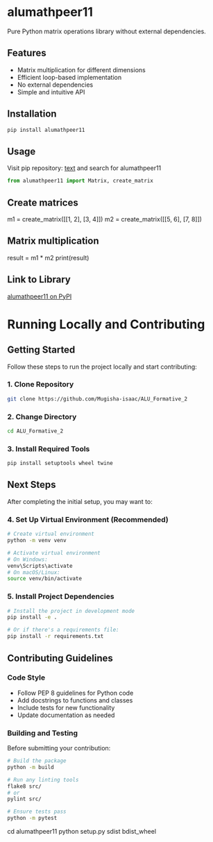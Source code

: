 # alumathpeer11

Pure Python matrix operations library without external dependencies.

## Features

- Matrix multiplication for different dimensions
- Efficient loop-based implementation
- No external dependencies
- Simple and intuitive API

## Installation

```bash
pip install alumathpeer11

```

## Usage

Visit pip repository: [text](https://pypi.org/project/alumathpeer11/) and search for alumathpeer11

```python
from alumathpeer11 import Matrix, create_matrix
```

## Create matrices

m1 = create_matrix([[1, 2], [3, 4]])
m2 = create_matrix([[5, 6], [7, 8]])

## Matrix multiplication

result = m1 \* m2
print(result)


## Link to Library
[alumathpeer11 on PyPI](https://pypi.org/project/alumathpeer11/)

# Running Locally and Contributing

## Getting Started

Follow these steps to run the project locally and start contributing:

### 1. Clone Repository

```bash
git clone https://github.com/Mugisha-isaac/ALU_Formative_2
```

### 2. Change Directory

```bash
cd ALU_Formative_2
```

### 3. Install Required Tools

```bash
pip install setuptools wheel twine
```

## Next Steps

After completing the initial setup, you may want to:

### 4. Set Up Virtual Environment (Recommended)

```bash
# Create virtual environment
python -m venv venv

# Activate virtual environment
# On Windows:
venv\Scripts\activate
# On macOS/Linux:
source venv/bin/activate
```

### 5. Install Project Dependencies

```bash
# Install the project in development mode
pip install -e .

# Or if there's a requirements file:
pip install -r requirements.txt
```

## Contributing Guidelines

### Code Style

- Follow PEP 8 guidelines for Python code
- Add docstrings to functions and classes
- Include tests for new functionality
- Update documentation as needed

### Building and Testing

Before submitting your contribution:

```bash
# Build the package
python -m build

# Run any linting tools
flake8 src/
# or
pylint src/

# Ensure tests pass
python -m pytest
```

cd alumathpeer11
python setup.py sdist bdist_wheel

```

```
